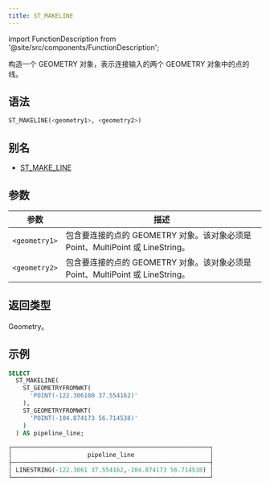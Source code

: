 ```yaml
---
title: ST_MAKELINE
---
```

import FunctionDescription from '@site/src/components/FunctionDescription';

<FunctionDescription description="引入或更新于：v1.2.391"/>

构造一个 GEOMETRY 对象，表示连接输入的两个 GEOMETRY 对象中的点的线。

## 语法

```sql
ST_MAKELINE(<geometry1>, <geometry2>)
```

## 别名

- [ST_MAKE_LINE](st-make-line.md)

## 参数

| 参数          | 描述                                                                                                 |
|---------------|-------------------------------------------------------------------------------------------------------------|
| `<geometry1>` | 包含要连接的点的 GEOMETRY 对象。该对象必须是 Point、MultiPoint 或 LineString。 |
| `<geometry2>` | 包含要连接的点的 GEOMETRY 对象。该对象必须是 Point、MultiPoint 或 LineString。 |

## 返回类型

Geometry。

## 示例

```sql
SELECT
  ST_MAKELINE(
    ST_GEOMETRYFROMWKT(
      'POINT(-122.306100 37.554162)'
    ),
    ST_GEOMETRYFROMWKT(
      'POINT(-104.874173 56.714538)'
    )
  ) AS pipeline_line;

┌───────────────────────────────────────────────────────┐
│                     pipeline_line                     │
├───────────────────────────────────────────────────────┤
│ LINESTRING(-122.3061 37.554162,-104.874173 56.714538) │
└───────────────────────────────────────────────────────┘
```